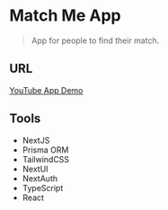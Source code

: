 # Match Me App

> App for people to find their match.

## URL

[YouTube App Demo](?)

## Tools

- NextJS
- Prisma ORM
- TailwindCSS
- NextUI
- NextAuth
- TypeScript
- React
